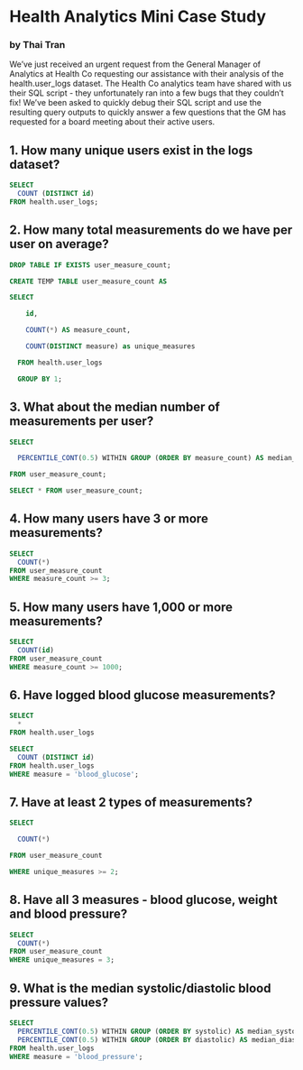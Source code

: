 # Health Analytics Mini Case Study
### by Thai Tran

We’ve just received an urgent request from the General Manager of Analytics at Health Co requesting our assistance with their analysis of the health.user_logs dataset.
The Health Co analytics team have shared with us their SQL script - they unfortunately ran into a few bugs that they couldn’t fix!
We’ve been asked to quickly debug their SQL script and use the resulting query outputs to quickly answer a few questions that the GM has requested for a board meeting about their active users.

## 1. How many unique users exist in the logs dataset?
```sql
SELECT
  COUNT (DISTINCT id)
FROM health.user_logs;
```

## 2. How many total measurements do we have per user on average?
```sql
DROP TABLE IF EXISTS user_measure_count;

CREATE TEMP TABLE user_measure_count AS

SELECT

    id,

    COUNT(*) AS measure_count,

    COUNT(DISTINCT measure) as unique_measures

  FROM health.user_logs

  GROUP BY 1; 
```


## 3. What about the median number of measurements per user?
```sql
SELECT

  PERCENTILE_CONT(0.5) WITHIN GROUP (ORDER BY measure_count) AS median_value

FROM user_measure_count;

SELECT * FROM user_measure_count;
```
## 4. How many users have 3 or more measurements?
```sql
SELECT
  COUNT(*) 
FROM user_measure_count
WHERE measure_count >= 3;
```
## 5. How many users have 1,000 or more measurements?
```sql
SELECT
  COUNT(id)
FROM user_measure_count
WHERE measure_count >= 1000;
```
## 6. Have logged blood glucose measurements?
```sql
SELECT
  *
FROM health.user_logs

SELECT
  COUNT (DISTINCT id)
FROM health.user_logs
WHERE measure = 'blood_glucose';
```
## 7. Have at least 2 types of measurements?
```sql
SELECT

  COUNT(*)

FROM user_measure_count

WHERE unique_measures >= 2;
```

## 8. Have all 3 measures - blood glucose, weight and blood pressure?
```sql
SELECT
  COUNT(*)
FROM user_measure_count
WHERE unique_measures = 3;
```
 ## 9.  What is the median systolic/diastolic blood pressure values?
```sql
SELECT
  PERCENTILE_CONT(0.5) WITHIN GROUP (ORDER BY systolic) AS median_systolic,
  PERCENTILE_CONT(0.5) WITHIN GROUP (ORDER BY diastolic) AS median_diastolic
FROM health.user_logs
WHERE measure = 'blood_pressure';
```